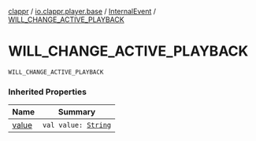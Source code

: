 [clappr](../../index.md) / [io.clappr.player.base](../index.md) / [InternalEvent](index.md) / [WILL_CHANGE_ACTIVE_PLAYBACK](./-w-i-l-l_-c-h-a-n-g-e_-a-c-t-i-v-e_-p-l-a-y-b-a-c-k.md)

# WILL_CHANGE_ACTIVE_PLAYBACK

`WILL_CHANGE_ACTIVE_PLAYBACK`

### Inherited Properties

| Name | Summary |
|---|---|
| [value](value.md) | `val value: `[`String`](https://kotlinlang.org/api/latest/jvm/stdlib/kotlin/-string/index.html) |
